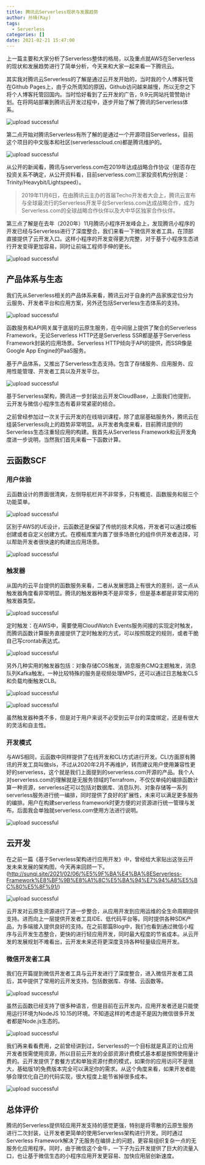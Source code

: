 ```yaml
---
title: 腾讯云Serverless现状与发展趋势
author: 孙琦(Ray)
tags:
  - Serverless
categories: []
date: 2021-02-21 15:47:00
---
```

上一篇主要和大家分析了Serverless整体的格局，以及重点就AWS在Serverless的现状和发展趋势进行了简单分析，今天来和大家一起来看一下腾讯云。

其实我对腾讯云Serverless的了解是通过云开发开始的，当时我的个人博客托管在Github Pages上，由于众所周知的原因，Github访问越来越慢，所以无奈之下将个人博客托管回国内。当时恰好看到了云开发的广告，9.9元网站托管赞助计划。在将网站部署到腾讯云开发过程中，逐步开始了解了腾讯的Serverless体系。

![upload successful](/images/pasted-184.png)

<!-- more -->

第二点开始对腾讯Serverless有所了解的是通过一个开源项目Serverless，目前这个项目的中文版本和社区(serverlesscloud.cn)都是腾讯维护的。

![upload successful](/images/pasted-185.png)

从公开的新闻看，腾讯与serverless.com在2019年达成战略合作协议（是否存在投资关系不确定，从公开资料看，目前serverless.com三家投资机构分别是：Trinity/Heavybit/Lightspeed）。

> 2019年11月6日，在由腾讯云主办的首届Techo开发者大会上，腾讯云宣布与全球最流行的Serverless开发平台Serverless.com达成战略合作，成为Serverless.com的全球战略合作伙伴以及大中华区独家合作伙伴。

第三点了解是在去年（2020年）11月腾讯小程序开发峰会上，发现腾讯小程序的开发已经与Serverless进行了深度整合，我们来看一下微信开发者工具，在顶部直接提供了云开发入口。这样小程序的开发变得更为完整，对于基于小程序生态进行开发变得更加容易，同时让前端工程师手伸的更长。

![upload successful](/images/pasted-187.png)


## 产品体系与生态

我们先从Serverless相关的产品体系来看，腾讯云对于自身的产品家族定位分为云服务、开发者平台和应用方案，另外还包括Serverless生态体系的支持。

![upload successful](/images/pasted-183.png)

函数服务和API网关属于底层的云原生服务，在中间层上提供了聚合的Serverless Framework，无论Serverless HTTP还是Serverless SSR都是基于Serverless Framework封装的应用场景。Serverless HTTP倾向于API的提供，而SSR像是Google App Engine的PaaS服务。

基于产品体系，又推出了Serverless生态支持。包含了存储服务、应用服务、应用性能管理、开发者工具以及开发平台。

![upload successful](/images/pasted-194.png)

基于Serverless架构，腾讯进一步封装出云开发CloudBase，上面我们也提到，云开发与微信小程序生态有着非常紧密的结合。

之前曾经参加过一次关于云开发的在线培训课程，除了底层基础服务外，腾讯云在组装Serverless向上的趋势非常明显。从开发者角度来看，目前腾讯提供的Serverless生态注重轻应用的构建。我首先从Serverless Framework和云开发角度进一步说明，当然我们首先来看一下函数计算。

## 云函数SCF

### 用户体验

云函数设计的界面很清爽，左侧导航栏并不非常多，只有概览、函数服务和层三个功能菜单。

![upload successful](/images/pasted-199.png)

区别于AWS的UE设计，云函数还是保留了传统的技术风格，开发者可以通过模板创建或者自定义创建方式。在模板库里内置了很多场景化的组件供开发者选择，可以帮助开发者很快速的构建出应用场景。

![upload successful](/images/pasted-200.png)


### 触发器

从国内的云平台提供的函数服务来看，二者从发展思路上有很大的差别，这一点从触发器角度看非常明显。腾讯的触发器种类不是非常多，但是基本都是非常实用的触发器类型。

![upload successful](/images/pasted-195.png)

定时触发：在AWS中，需要使用CloudWatch Events服务间接的实现定时触发，而腾讯函数计算服务直接提供了定时触发的方式，可以按照既定的规则，或者干脆自己写crontab表达式。

![upload successful](/images/pasted-196.png)

另外几种实用的触发器包括：对象存储COS触发，消息服务CMQ主题触发，消息队列Kafka触发。一种比较特殊的服务是视频处理MPS，还可以通过日志触发CLS和负载均衡触发CLB。

![upload successful](/images/pasted-197.png)

![upload successful](/images/pasted-198.png)

虽然触发器种类不多，但是对于用户来说不必受到云平台的深度绑定，还是有很大的灵活和自主性。

### 开发模式

与AWS相同，云函数中同样提供了在线开发和CLI方式进行开发。CLI方面原有腾讯的开发工具叫做sls，不过从2020年2月不再维护，转而建议用户使用兼容性更好的serverless，这个就是我们上面提到的serverless.com开源的产品。我个人对serverless.com的理解就是无服务领域的Terrafrom，不仅仅单纯的编排函数计算一种资源，serverless还可以包括对数据库、消息队列、对象存储等一系列serverless服务进行统一编排，同时提供了良好的扩展性，未来可以满足更多服务的编排。用户在构建serverless framework时更方便的对资源进行统一管理与发布。后面我会单独就serverless.com使用方法进行说明。

![upload successful](/images/pasted-201.png)

## 云开发

在之前一篇《基于Serverless架构进行应用开发》中，曾经给大家贴出这张云开发未来发展的架构图，今天再来回顾一下。(http://sunqi.site/2021/02/06/%E5%9F%BA%E4%BA%8EServerless-Framework%E8%BF%9B%E8%A1%8C%E5%BA%94%E7%94%A8%E5%BC%80%E5%8F%91/)

![upload successful](/images/pasted-135.png)

云开发对云原生资源进行了进一步整合，从应用开发到应用运维的全生命周期提供支持。进而向上一层提供开发者工具IDE、低代码平台等。同时提供各种SDK产品，为多端接入提供良好的支持。在之前那篇Blog中，我们也看到通过微信小程序与云开发生态整合，更快的进行轻应用开发，同时最大程度的节省成本。从云开发的发展规划不难看出，云开发未来还将更深度支持各种轻量级应用开发。

### 微信开发者工具

我们在开篇提到微信开发者工具与云开发进行了深度整合，进入微信开发者工具后，其中提供了常用的云开发支持。包括数据库、存储、云函数等。

![upload successful](/images/pasted-188.png)

虽然云函数已经支持了很多种语言，但是目前在云开发内，应用开发者还是只能使用运行环境为NodeJS 10.15的环境。不知道这样的考虑是不是因为微信很多开发者都是Node.js生态的。

![upload successful](/images/pasted-189.png)

我们再来看看费用，之前曾经讲到过，Serverless的一个目标就是真正的让应用开发者按需使用资源，所以目前云开发的全部资源计费模式基本都是按照使用量计费的。云开发提供了套餐方式和单独资源付费的模式，如果你的应用访问不是很大，基础版1的免费版本完全可以满足你的需求。从这个角度来看，如果开发者能够合理优化自己的代码实现，很大程度上能节省掉很多成本。

![upload successful](/images/pasted-190.png)

## 总体评价

腾讯的Serverless提供轻应用开发支持的感觉更强，特别是将零散的云原生服务进行二次封装，让开发者更简单的使用Serverless架构进行开发。同时通过Serverless Framework解决了无服务在编排上的问题，更容易组织复杂一点的无服务化应用程序。同时，由于微信这个金牛，一下子为云开发提供了巨大的流量入口，也让基于微信生态的小程序应用开发更容易、加快应用层创新速度。